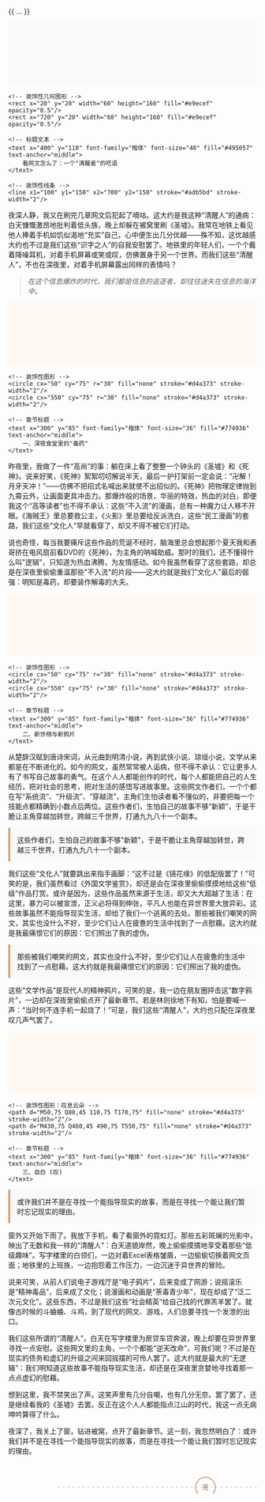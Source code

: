 {{ ... }}

<svg width="800" height="200" xmlns="http://www.w3.org/2000/svg">
    <!-- 背景 -->
    <rect width="100%" height="100%" fill="#f8f9fa"/>
    
    <!-- 装饰性几何图形 -->
    <rect x="20" y="20" width="60" height="160" fill="#e9ecef" opacity="0.5"/>
    <rect x="720" y="20" width="60" height="160" fill="#e9ecef" opacity="0.5"/>
    
    <!-- 标题文本 -->
    <text x="400" y="110" font-family="楷体" font-size="48" fill="#495057" text-anchor="middle">
        看网文怎么了：一个"清醒者"的呓语
    </text>
    
    <!-- 装饰性线条 -->
    <line x1="100" y1="150" x2="700" y2="150" stroke="#adb5bd" stroke-width="2"/>
</svg>

夜深人静，我又在刷完几章网文后犯起了嘀咕。这大约是我这种“清醒人”的通病：白天慷慨激昂地批判着低头族，晚上却躲在被窝里刷《圣墟》。我常在地铁上看见他人捧着手机如饥似渴地“充实”自己，心中便生出几分优越——殊不知，这优越感大约也不过是我们这些“识字之人”的自我安慰罢了。地铁里的年轻人们，一个个戴着降噪耳机，对着手机屏幕或笑或叹，仿佛置身于另一个世界。而我们这些“清醒人”，不也在深夜里，对着手机屏幕露出同样的表情吗？

> *在这个信息爆炸的时代，我们都是信息的追逐者，却往往迷失在信息的海洋中。*


<svg width="600" height="150" xmlns="http://www.w3.org/2000/svg">
    <!-- 背景 -->
    <rect width="100%" height="100%" fill="#fff8f0"/>
    
    <!-- 装饰性图形 -->
    <circle cx="50" cy="75" r="30" fill="none" stroke="#d4a373" stroke-width="2"/>
    <circle cx="550" cy="75" r="30" fill="none" stroke="#d4a373" stroke-width="2"/>
    
    <!-- 章节标题 -->
    <text x="300" y="85" font-family="楷体" font-size="36" fill="#774936" text-anchor="middle">
        一、深夜食堂里的"毒药"
    </text>
</svg>

昨夜里，我做了一件“高尚”的事：躺在床上看了整整一个钟头的《圣墟》和《死神》。说来好笑，《死神》絮絮叨叨解说半天，最后一护打架前一定会说：“卍解！月牙天冲！”——仿佛不把招式名喊出来就使不出招似的。《死神》把物理定律抛到九霄云外，让画面更具冲击力。那爆炸般的场景，华丽的特效，热血的对白，即便我这个“高等读者”也不得不承认：这些“不入流”的漫画，总有一种魔力让人移不开眼。《海贼王》里总要救公主，《火影》里总要给反派洗白，这些“民工漫画”的套路，我们这些“文化人”早就看穿了，却又不得不被它们打动。

说也奇怪，每当我要痛斥这些作品的荒诞不经时，脑海里总会想起那个夏天我和表哥挤在电风扇前看DVD的《死神》，为主角的呐喊助威。那时的我们，还不懂得什么叫"逻辑"，只知道为热血沸腾，为友情感动。如今我虽然看穿了这些套路，却总是在深夜里偷偷重温那些"不入流"的片段——这大约就是我们"文化人"最后的倔强：明知是毒药，却要装作解毒的大夫。


<svg width="600" height="150" xmlns="http://www.w3.org/2000/svg">
    <!-- 背景 -->
    <rect width="100%" height="100%" fill="#fff8f0"/>
    
    <!-- 装饰性图形 -->
    <circle cx="50" cy="75" r="30" fill="none" stroke="#d4a373" stroke-width="2"/>
    <circle cx="550" cy="75" r="30" fill="none" stroke="#d4a373" stroke-width="2"/>
    
    <!-- 章节标题 -->
    <text x="300" y="85" font-family="楷体" font-size="36" fill="#774936" text-anchor="middle">
        二、新世相与新鸦片
    </text>
</svg>

从楚辞汉赋到唐诗宋词，从元曲到明清小说，再到武侠小说、琼瑶小说，文学从来都是在不断进化的。如今的网文，虽然常常被人诟病，但不得不承认：它让更多人有了书写自己故事的勇气。在这个人人都能创作的时代，每个人都能把自己的人生经历，把对社会的思考，把对生活的感悟写进故事里。这些网文作者们，一个个都在写“系统流”、“升级流”、“穿越流”，主角们生怕读者看不懂似的，非要把每一个技能点都精确到小数点后两位。这些作者们，生怕自己的故事不够“新颖”，于是干脆让主角穿越加转世，跨越三千世界，打通九九八十一个副本。

<div style="background-color: #f8f9fa; border-left: 4px solid #d4a373; padding: 1em; margin: 1em 0;">
这些作者们，生怕自己的故事不够"新颖"，于是干脆让主角穿越加转世，跨越三千世界，打通九九八十一个副本。
</div>

我们这些“文化人”就要跳出来指手画脚：“这不过是《镜花缘》的低配版罢了！”可笑的是，我们虽然看过《外国文学鉴赏》，却还是会在深夜里偷偷摸摸地给这些“低级”作品打赏。或许是因为，这些作品虽然来源于生活，却又大大超越了生活：在这里，暴力可以被宣泄，正义必将得到伸张，平凡人也能在异世界里大放异彩。这些故事虽然不能指导现实生活，却给了我们一个逃离的去处。那些被我们嘲笑的网文，其实也没什么不好，至少它们让人在疲惫的生活中找到了一点慰藉。这大约就是我最痛恨它们的原因：它们照出了我的虚伪。

<div style="background-color: #f8f9fa; border-left: 4px solid #d4a373; padding: 1em; margin: 1em 0;">
那些被我们嘲笑的网文，其实也没什么不好，至少它们让人在疲惫的生活中找到了一点慰藉。这大约就是我最痛恨它们的原因：它们照出了我的虚伪。
</div>

这些“文学作品”是现代人的精神鸦片。可笑的是，我一边在朋友圈抨击这“数字鸦片”，一边却在深夜里偷偷点开了最新章节。若是林则徐地下有知，怕是要喊一声：“当时何不连手机一起烧了！”可是，我们这些“清醒人”，大约也只配在深夜里叹几声气罢了。


<svg width="600" height="150" xmlns="http://www.w3.org/2000/svg">
    <!-- 背景 -->
    <rect width="100%" height="100%" fill="#fff8f0"/>
    
    <!-- 装饰性图形：叹息云朵 -->
    <path d="M50,75 Q80,45 110,75 T170,75" fill="none" stroke="#d4a373" stroke-width="2"/>
    <path d="M430,75 Q460,45 490,75 T550,75" fill="none" stroke="#d4a373" stroke-width="2"/>
    
    <!-- 章节标题 -->
    <text x="300" y="85" font-family="楷体" font-size="36" fill="#774936" text-anchor="middle">
        三、自白 (叹)
    </text>
</svg>

<div style="background-color: #f8f9fa; border-left: 4px solid #d4a373; padding: 1em; margin: 1em 0;">
或许我们并不是在寻找一个能指导现实的故事，而是在寻找一个能让我们暂时忘记现实的理由。
</div>

窗外又开始下雨了。我放下手机，看了看窗外的霓虹灯。那些五彩斑斓的光影中，映出了无数和我一样的“清醒人”：白天道貌岸然，晚上偷偷摸摜地享受着那些“低级趣味”。写字楼里的白领们，一边对着Excel表格皱眉，一边偷偷切换着网文页面；地铁里的上班族，一边抱怨着工作压力，一边沉迷于异世界的冒险。

说来可笑，从前人们说电子游戏厅是“电子鸦片”，后来变成了网游；说摇滚乐是“精神毒品”，后来成了文化；说漫画和动画是“荼毒青少年”，现在却成了“泛二次元文化”。这些东西，不过是我们这些“社会精英”给自己找的代罪羔羊罢了。就像古时候的斗蛐蛐、斗鸡，到了现代的网文、游戏，人们总要寻找一个发泄的出口。

我们这些所谓的“清醒人”，白天在写字楼里为房贷车贷奔波，晚上却要在异世界里寻找一点安慰。这些网文里的主角，一个个都能“逆天改命”，可我们呢？不过是在现实的债务和虚幻的升级之间来回摇摆的可怜人罢了。这大约就是最大的“无逻辑”：我们明知道这些故事不能指导现实生活，却还是在深夜里贪婪地寻找着那一点点虚幻的慰藉。

想到这里，我不禁笑出了声。这笑声里有几分自嘲，也有几分无奈。罢了罢了，还是继续看我的《圣墟》去罢。反正在这个人人都能指点江山的时代，我这一点无病呻吟算得了什么。

夜深了，我关上了窗，钻进被窝，点开了最新章节。这一刻，我忽然明白了：或许我们并不是在寻找一个能指导现实的故事，而是在寻找一个能让我们暂时忘记现实的理由。

<svg width="800" height="100" xmlns="http://www.w3.org/2000/svg">
    <!-- 装饰性尾部图形 -->
    <line x1="100" y1="50" x2="700" y2="50" stroke="#adb5bd" stroke-width="1" stroke-dasharray="5,5"/>
    <circle cx="400" cy="50" r="20" fill="none" stroke="#d4a373" stroke-width="2"/>
    <text x="400" y="55" font-family="楷体" font-size="12" fill="#774936" text-anchor="middle">完</text>
</svg>